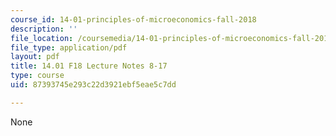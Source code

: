 ```yaml
---
course_id: 14-01-principles-of-microeconomics-fall-2018
description: ''
file_location: /coursemedia/14-01-principles-of-microeconomics-fall-2018/87393745e293c22d3921ebf5eae5c7dd_MIT14_01F18_lec8_17.pdf
file_type: application/pdf
layout: pdf
title: 14.01 F18 Lecture Notes 8-17
type: course
uid: 87393745e293c22d3921ebf5eae5c7dd

---
```

None